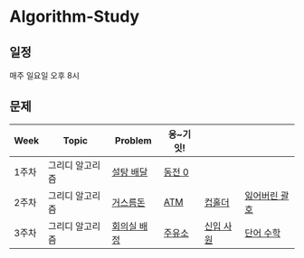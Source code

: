 # Algorithm-Study

## 일정
매주 일요일 오후 8시

## 문제
| Week | Topic | Problem | 응~기잇! | | |
| --- | --- | --- | --- | --- | --- |
| 1주차 | 그리디 알고리즘 | [설탕 배달](https://www.acmicpc.net/problem/2839) | [동전 0](https://www.acmicpc.net/problem/11047) | | |
| 2주차 | 그리디 알고리즘 | [거스름돈](https://www.acmicpc.net/problem/5585) | [ATM](https://www.acmicpc.net/problem/11399) | [컵홀더](https://www.acmicpc.net/problem/2810) | [잃어버린 괄호](https://www.acmicpc.net/problem/1541) |
| 3주차 | 그리디 알고리즘 | [회의실 배정](https://www.acmicpc.net/problem/1931) | [주유소](https://www.acmicpc.net/problem/13305) | [신입 사원](https://www.acmicpc.net/problem/1946) | [단어 수학](https://www.acmicpc.net/problem/1339) |
